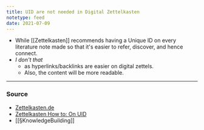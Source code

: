 ```yaml
---
title: UID are not needed in Digital Zettelkasten
notetype: feed
date: 2021-07-09
---
```


- While [[Zettelkasten]] recommends having a Unique ID on every literature note made so that it's easier to refer, discover, and hence connect. 
- *I don't that* 
	- as hyperlinks/backlinks are easier on digital zettels. 
	- Also, the content will be more readable.

---

### Source
- [Zettelkasten.de](https://forum.zettelkasten.de/discussion/1039/why-are-uid-necessary-used)
- [Zettelkasten How to: On UID](https://zettelkasten.de/introduction/#the-unique-identifier)
- [[§KnowledgeBuilding]]